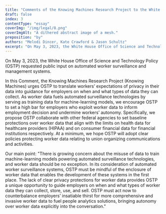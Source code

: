 ```yaml
---
title: "Comments of the Knowing Machines Research Project to the White House Office of Science and Technology Policy on Automated Worker Surveillance and Management"
draft: false
index: 3
contentType: "essay"
coverImg: "/img/legal/8.png"
coverImgAlt: "A dithered abstract image of a mesh."
preposition: "by"
authors: "Melodi Dincer, Kate Crawford & Jason Schultz"
excerpt: "On May 3, 2023, the White House Office of Science and Technology Policy (OSTP) requested public input on automated worker surveillance and management systems."
---
```


On May 3, 2023, the White House Office of Science and Technology Policy (OSTP) requested public input on automated worker surveillance and management systems.

 In this Comment, the Knowing Machines Research Project (Knowing Machines) urges OSTP to translate workers’ expectations of privacy in their data into guidance for employers on when and what types of data they can collect. As worker data fuels automated surveillance technologies by serving as training data for machine-learning models, we encourage OSTP to set a high bar for employers who exploit worker data to inform employment decision and undermine workers’ autonomy. Specifically, we propose OSTP collaborate with other federal agencies to set baseline protections over worker data that align with the limits on health data for healthcare providers (HIPAA) and on consumer financial data for financial institutions respectively. At a minimum, we hope OSTP will adopt clear policies protecting worker data relating to union organizing communications and activities.

Our main point: "There is growing concern about the misuse of data to train machine-learning models powering automated surveillance technologies, and worker data should be no exception. In its consideration of automated worker surveillance systems, OSTP must be mindful of the enclosure of worker data that enables the development of these systems in the first place. The lack of clear privacy protections for worker data provides OSTP a unique opportunity to guide employers on when and what types of worker data they can collect, store, use, and sell. OSTP must act now to counterbalance employers’ insatiable thirst for more comprehensive and invasive worker data to fuel people analytics solutions, bringing autonomy over worker data explicitly into the conversation." 


